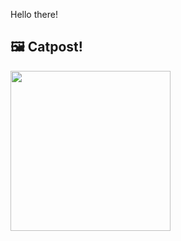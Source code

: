 Hello there!



## 🖼️ Catpost!

<sub>
    <img src="https://cdn2.thecatapi.com/images/CPOGwdKIn.png" height="256">
</sub>

